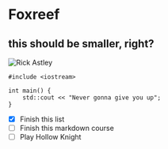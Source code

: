 # Foxreef
## this should be smaller, right?

![Rick Astley](https://www.giantfreakinrobot.com/wp-content/uploads/2022/08/rick-astley-900x506.jpg)

```
#include <iostream>

int main() {
    std::cout << "Never gonna give you up";
}
```

- [X] Finish this list
- [ ] Finish this markdown course
- [ ] Play Hollow Knight
